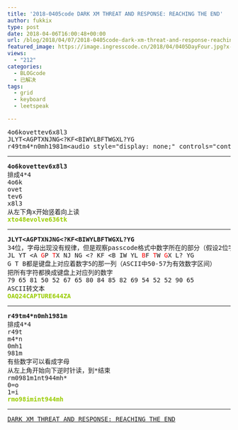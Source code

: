 ```yaml
---
title: '2018-0405code DARK XM THREAT AND RESPONSE: REACHING THE END'
author: fukkix
type: post
date: 2018-04-06T16:00:48+00:00
url: /blog/2018/04/07/2018-0405code-dark-xm-threat-and-response-reaching-the-end/
featured_image: https://image.ingresscode.cn/2018/04/0405DayFour.jpg?x-oss-process=image/resize,m_fill,w_700,h_220
views:
  - "212"
categories:
  - BLOGcode
  - 已解决
tags:
  - grid
  - keyboard
  - leetspeak

---
```

<pre>4o6kovettev6x8l3
JLYT&lt;AGPTXNJNG&lt;?KF&lt;BIWYLBFTWGXL?YG
r49tm4*n0mh1981m&lt;audio style="display: none;" controls="controls">&lt;/audio><!--more--></pre>

* * *

<pre><strong>4o6kovettev6x8l3
</strong>排成4*4
4o6k
ovet
tev6
x8l3
从左下角x开始竖着向上读<strong>
<span style="color: #99cc00;">xto48evolve636tk</span></strong></pre>

* * *

<pre><strong>JLYT&lt;AGPTXNJNG&lt;?KF&lt;BIWYLBFTWGXL?YG</strong>
34位，字母出现没有规律，但是观察passcode格式中数字所在的部分（假设2位字符换成一个）
JL YT &lt;A <span style="color: #ff0000;">G</span>P <span style="color: #ff0000;">T</span>X NJ NG &lt;? KF &lt;B IW YL <span style="color: #ff0000;">B</span>F <span style="color: #ff0000;">T</span>W <span style="color: #ff0000;">G</span>X L? YG
G T B都是键盘上对应着数字5的那一列（ASCII中50-57为有效数字区间）
把所有字符都换成键盘上对应列的数字
79 65 81 50 52 67 65 80 84 85 82 69 54 52 52 90 65
ASCII转文本
<span style="color: #99cc00;"><strong>OAQ24CAPTURE644ZA</strong></span></pre>

* * *

<pre><strong>r49tm4*n0mh1981m
</strong>排成4*4
r49t
m4*n
0mh1
981m
有些数字可以看成字母
从左上角开始向下逆时针读，到*结束
rm0981m1nt944mh*
0=o
1=i<strong>
<span style="color: #99cc00;">rmo98imint944mh</span></strong></pre>

* * *

<pre><a href="http://investigate.ingress.com/2018/04/05/dark-xm-threat-and-response-reaching-the-end/">DARK XM THREAT AND RESPONSE: REACHING THE END</a></pre>
